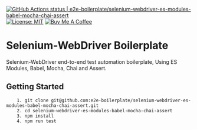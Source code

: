 [![GitHub Actions status | e2e-boilerplate/selenium-webdriver-es-modules-babel-mocha-chai-assert](https://github.com/e2e-boilerplate/selenium-webdriver-es-modules-babel-mocha-chai-assert/workflows/selenium-webdriver-es-modules-babel-mocha-chai-assert/badge.svg)](https://github.com/e2e-boilerplate/selenium-webdriver-es-modules-babel-mocha-chai-assert/actions?workflow=selenium-webdriver-es-modules-babel-mocha-chai-assert) [![License: MIT](https://img.shields.io/badge/License-MIT-yellow.svg)](https://opensource.org/licenses/MIT) [![Buy Me A Coffee](https://img.shields.io/badge/buy-me%20coffee-orange)](https://www.buymeacoffee.com/xgirma)

# Selenium-WebDriver Boilerplate

Selenium-WebDriver end-to-end test automation boilerplate, Using ES Modules, Babel, Mocha, Chai and Assert.

## Getting Started

    	1. git clone git@github.com:e2e-boilerplate/selenium-webdriver-es-modules-babel-mocha-chai-assert.git
    	2. cd selenium-webdriver-es-modules-babel-mocha-chai-assert
    	3. npm install
    	4. npm run test
